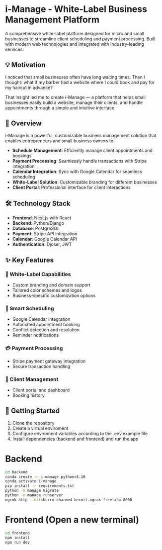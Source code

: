 # i-Manage - White-Label Business Management Platform

A comprehensive white-label platform designed for micro and small businesses to streamline client scheduling and payment processing. Built with modern web technologies and integrated with industry-leading services.

## 💡 Motivation

I noticed that small businesses often have long waiting times. Then I thought: what if my barber had a website where I could book and pay for my haircut in advance?

That insight led me to create i-Manage — a platform that helps small businesses easily build a website, manage their clients, and handle appointments through a simple and intuitive interface.

## 🚀 Overview

i-Manage is a powerful, customizable business management solution that enables entrepreneurs and small business owners to:

- **Schedule Management**: Efficiently manage client appointments and bookings
- **Payment Processing**: Seamlessly handle transactions with Stripe integration
- **Calendar Integration**: Sync with Google Calendar for seamless scheduling
- **White-Label Solution**: Customizable branding for different businesses
- **Client Portal**: Professional interface for client interactions

## 🛠️ Technology Stack

- **Frontend**: Next.js with React
- **Backend**: Python/Django
- **Database**: PostgreSQL
- **Payment**: Stripe API integration
- **Calendar**: Google Calendar API
- **Authentication**: Djoser, JWT

## ✨ Key Features

### 🔐 White-Label Capabilities

- Custom branding and domain support
- Tailored color schemes and logos
- Business-specific customization options

### 📅 Smart Scheduling

- Google Calendar integration
- Automated appointment booking
- Conflict detection and resolution
- Reminder notifications

### 💳 Payment Processing

- Stripe payment gateway integration
- Secure transaction handling

### 👥 Client Management

- Client portal and dashboard
- Booking history

## 🚀 Getting Started

1. Clone the repository
2. Create a virtual enviroment
3. Configure enviroment variables according to the .env.example file
4. Install dependencies (backend and frontend) and run the app

# Backend

```bash
cd backend
conda create -n i-manage python=3.10
conda activate i-manage
pip install -r requirements.txt
python -m manage migrate
python -m manage runserver
ngrok http --url=burro-charmed-hermit.ngrok-free.app 8000
```

# Frontend (Open a new terminal)

```bash
cd frontend
npm install
npm run dev
```

